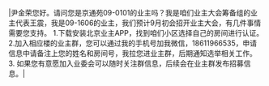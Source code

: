 
|尹金荣您好。请问您是京通苑09-0101的业主吗？我是咱们业主大会筹备组的业主代表王震，我是09-1606的业主，我们预计9月初会招开业主大会，有几件事情需要您支持。 1.下载安装北京业主APP，找到咱们小区选择自己的房间进行认证。 2.加入相应楼的业主群，您可以通过我的手机号加我微信，18611966535，申请信息中请备注上您的姓名和房间号，我拉您进业主群，后期通知选举相关工作。 3. 如果您有意愿加入业委会可以随时关注群信息，后续会在业主群发布招募信息。|